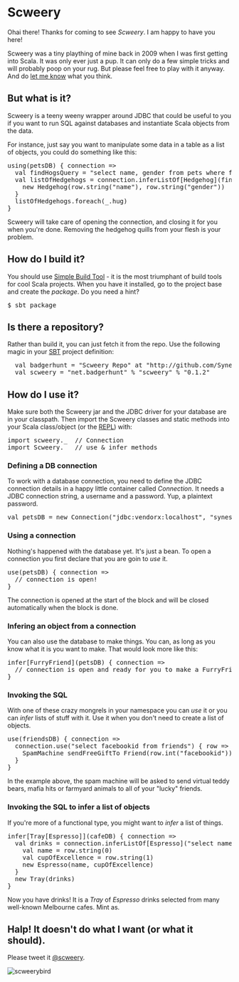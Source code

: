 # Scweery

Ohai there! Thanks for coming to see _Scweery_. I am happy to have you here!

Scweery was a tiny plaything of mine back in 2009 when I was first getting into Scala. It was only ever just a pup. It can only do a few simple tricks and will probably poop on your rug. But please feel free to play with it anyway. And do [let me know](http://twitter.com/scweery) what you think.

## But what is it?

Scweery is a teeny weeny wrapper around JDBC that could be useful to you if you want to run SQL against databases and instantiate Scala objects from the data.

For instance, just say you want to manipulate some data in a table as a list of objects, you could do something like this:

<pre>
using(petsDB) { connection =>
  val findHogsQuery = "select name, gender from pets where family='erinaceidae' order by cuteness" 
  val listOfHedgehogs = connection.inferListOf[Hedgehog](findHogsQuery) { row =>
    new Hedgehog(row.string("name"), row.string("gender"))
  }
  listOfHedgehogs.foreach(_.hug)
}
</pre>

Scweery will take care of opening the connection, and closing it for you when you're done. Removing the hedgehog quills from your flesh is your problem. 


## How do I build it?

You should use [Simple Build Tool](http://code.google.com/p/simple-build-tool/) - it is the most triumphant of build tools for cool Scala projects. When you have it installed, go to the project base and create the _package_. Do you need a hint?

<pre>
$ sbt package
</pre>


## Is there a repository?

Rather than build it, you can just fetch it from the repo. Use the following magic in your [SBT](http://code.google.com/p/simple-build-tool/) project definition:

<pre>
  val badgerhunt = "Scweery Repo" at "http://github.com/Synesso/scweery/raw/master/repo/"
  val scweery = "net.badgerhunt" % "scweery" % "0.1.2"
</pre>


## How do I use it?

Make sure both the Scweery jar and the JDBC driver for your database are in your classpath. Then import the Scweery classes and static methods into your Scala class/object (or the [REPL](http://en.wikipedia.org/wiki/REPL)) with:

<pre>
import scweery._  // Connection
import Scweery._  // use & infer methods
</pre>

### Defining a DB connection

To work with a database connection, you need to define the JDBC connection details in a happy little container called *Connection*. It needs a JDBC connection string, a username and a password. Yup, a plaintext password.

<pre>val petsDB = new Connection("jdbc:vendorx:localhost", "synesso", "e1337^hacksaw")</pre>

### Using a connection

Nothing's happened with the database yet. It's just a bean. To open a connection you first declare that you are goin to _use_ it.

<pre>
use(petsDB) { connection =>
  // connection is open!
}
</pre>

The connection is opened at the start of the block and will be closed automatically when the block is done.

### Infering an object from a connection

You can also use the database to make things. You can, as long as you know what it is you want to make. That would look more like this:

<pre>
infer[FurryFriend](petsDB) { connection =>
  // connection is open and ready for you to make a FurryFriend!
}
</pre>

### Invoking the SQL 

With one of these crazy mongrels in your namespace you can _use_ it or you can _infer_ lists of stuff with it. Use it when you don't need to create a list of objects.

<pre>
use(friendsDB) { connection =>
  connection.use("select facebookid from friends") { row =>
    SpamMachine sendFreeGiftTo Friend(row.int("facebookid"))
  }
}
</pre>

In the example above, the spam machine will be asked to send virtual teddy bears, mafia hits or farmyard animals to all of your "lucky" friends.

### Invoking the SQL to infer a list of objects

If you're more of a functional type, you might want to _infer_ a list of things.

<pre>
infer[Tray[Espresso]](cafeDB) { connection =>
  val drinks = connection.inferListOf[Espresso]("select name, cup_of_excellence from cafes where city='melbourne'") { row =>
    val name = row.string(0)
    val cupOfExcellence = row.string(1)
    new Espresso(name, cupOfExcellence)
  }
  new Tray(drinks)
}
</pre>

Now you have drinks! It is a _Tray_ of _Espresso_ drinks selected from many well-known Melbourne cafes. Mint as.


## Halp! It doesn't do what I want (or what it should).

Please tweet it [@scweery](http://twitter.com/scweery).

![scweerybird](http://en.gravatar.com/userimage/1178078/502f138122b1d59b77bc99e3068cff5d.jpg)
